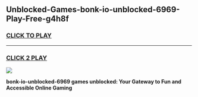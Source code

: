 
## Unblocked-Games-bonk-io-unblocked-6969-Play-Free-g4h8f
<h3>
<a href="https://premium76.site?title=bonk-io-unblocked-6969&ref=12A">CLICK TO PLAY</a></h3>
<hr>

<h3>
<a href="https://premium76.site?title=bonk-io-unblocked-6969&ref=12A">CLICK 2 PLAY</a>
  
</h3>

<a href="https://premium76.site?title=bonk-io-unblocked-6969&ref=12A"><img src="https://clearcache.store/games.png"></a>


**bonk-io-unblocked-6969 games unblocked: Your Gateway to Fun and Accessible Online Gaming**
